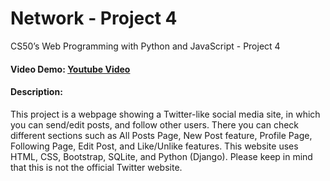 # Network - Project 4
CS50’s Web Programming with Python and JavaScript - Project 4
#### Video Demo:  <a href="https://youtu.be/PAckuu1KqTA">Youtube Video</a>
#### Description:
<p>This project is a webpage showing a Twitter-like social media site, in which you can send/edit posts, and follow other users. There you can check different sections such as All Posts Page, New Post feature, Profile Page, Following Page, Edit Post, and Like/Unlike features. This website uses HTML, CSS, Bootstrap, SQLite, and Python (Django). Please keep in mind that this is not the official Twitter website.</p>

